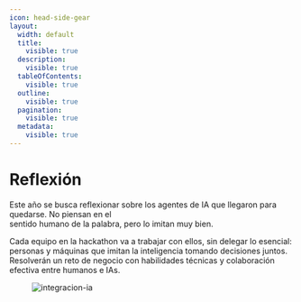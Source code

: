 ```yaml
---
icon: head-side-gear
layout:
  width: default
  title:
    visible: true
  description:
    visible: true
  tableOfContents:
    visible: true
  outline:
    visible: true
  pagination:
    visible: true
  metadata:
    visible: true
---
```


# Reflexión

Este año se busca reflexionar sobre los agentes de IA que llegaron para quedarse. No piensan en el\
sentido humano de la palabra, pero lo imitan muy bien.

Cada equipo en la hackathon va a trabajar con&#x20;ellos, sin delegar lo esencial: personas y máquinas que imitan la inteligencia tomando decisiones juntos.&#x20;Resolverán un reto de negocio con habilidades técnicas y colaboración efectiva entre humanos e IAs.

<figure><img src="https://images.pexels.com/photos/18069694/pexels-photo-18069694.png" alt="integracion-ia"><figcaption></figcaption></figure>
